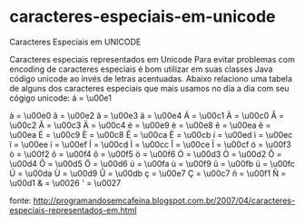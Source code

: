 # caracteres-especiais-em-unicode
Caracteres Especiais em UNICODE

Caracteres especiais representados em Unicode
Para evitar problemas com encoding de caracteres especiais é bom utilizar em suas classes Java código unicode ao invés de letras acentuadas. Abaixo relaciono uma tabela de alguns dos caracteres especiais que mais usamos no dia a dia com seu cógigo unicode:
á = \u00e1

à = \u00e0
â = \u00e2
ã = \u00e3
ä = \u00e4
Á = \u00c1
À = \u00c0
Â = \u00c2
Ã = \u00c3
Ä = \u00c4
é = \u00e9
è = \u00e8
ê = \u00ea
ê = \u00ea
É = \u00c9
È = \u00c8
Ê = \u00ca
Ë = \u00cb
í = \u00ed
ì = \u00ec
î = \u00ee
ï = \u00ef
Í = \u00cd
Ì = \u00cc
Î = \u00ce
Ï = \u00cf
ó = \u00f3
ò = \u00f2
ô = \u00f4
õ = \u00f5
ö = \u00f6
Ó = \u00d3
Ò = \u00d2
Ô = \u00d4
Õ = \u00d5
Ö = \u00d6
ú = \u00fa
ù = \u00f9
û = \u00fb
ü = \u00fc
Ú = \u00da
Ù = \u00d9
Û = \u00db
ç = \u00e7
Ç = \u00c7
ñ = \u00f1
Ñ = \u00d1
& = \u0026
' = \u0027

fonte: http://programandosemcafeina.blogspot.com.br/2007/04/caracteres-especiais-representados-em.html
